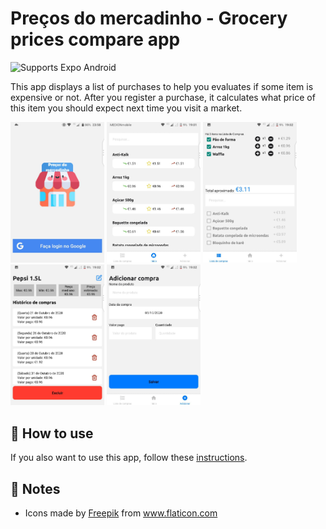 # Preços do mercadinho - Grocery prices compare app

<p>
  <!-- Android -->
  <img alt="Supports Expo Android" longdesc="Supports Expo Android" src="https://img.shields.io/badge/Android-4630EB.svg?style=flat-square&logo=ANDROID&labelColor=A4C639&logoColor=fff" />

</p>

This app displays a list of purchases to help you evaluates if some item is expensive or not. After you register a purchase, it calculates what price of this item you should expect next time you visit a market.

<img src="instructions/login.jpg" width="150"> <img src="instructions/home.jpg" width="150"> <img src="instructions/list.jpg" width="150"> <img src="instructions/details.jpg" width="150"> <img src="instructions/add.jpg" width="150">

## 🚀 How to use

If you also want to use this app, follow these [instructions](instructions/README.md).

## 📝 Notes

- Icons made by <a href="https://www.flaticon.com/authors/freepik" title="Freepik">Freepik</a> from <a href="https://www.flaticon.com/" title="Flaticon">www.flaticon.com</a>
